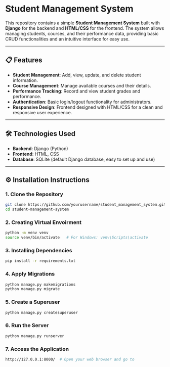 # Student Management System

This repository contains a simple **Student Management System** built with **Django** for the backend and **HTML/CSS** for the frontend. The system allows managing students, courses, and their performance data, providing basic CRUD functionalities and an intuitive interface for easy use.

---

## 📋 **Features**
- **Student Management**: Add, view, update, and delete student information.
- **Course Management**: Manage available courses and their details.
- **Performance Tracking**: Record and view student grades and performance.
- **Authentication**: Basic login/logout functionality for administrators.
- **Responsive Design**: Frontend designed with HTML/CSS for a clean and responsive user experience.

---

## 🛠️ **Technologies Used**
- **Backend**: Django (Python)
- **Frontend**: HTML, CSS
- **Database**: SQLite (default Django database, easy to set up and use)
  
---

## ⚙️ **Installation Instructions**

### **1. Clone the Repository**
```bash
git clone https://github.com/yourusername/student_management_system.git
cd student-management-system
```

### **2. Creating Virtual Envoirment**
```bash
python -m venv venv
source venv/bin/activate   # For Windows: venv\Scripts\activate
```

### **3. Installing Dependencies**
```bash
pip install -r requirements.txt
```

### **4. Apply Migrations**
```bash
python manage.py makemigrations
python manage.py migrate
```

### **5. Create a Superuser**
```bash
python manage.py createsuperuser
```

### **6. Run the Server**
```bash
python manage.py runserver
```

### **7. Access the Application**
```bash
http://127.0.0.1:8000/  # Open your web browser and go to
```
